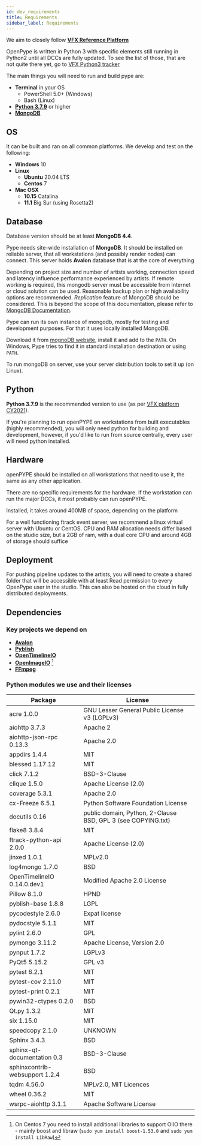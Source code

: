 ```yaml
---
id: dev_requirements
title: Requirements
sidebar_label: Requirements
---
```



We aim to closely follow [**VFX Reference Platform**](https://vfxplatform.com/)

OpenPype is written in Python 3 with specific elements still running in Python2 until all DCCs are fully updated. To see the list of those, that are not quite there yet, go to [VFX Python3 tracker](https://vfxpy.com/)

The main things you will need to run and build pype are:

- **Terminal** in your OS
    - PowerShell 5.0+ (Windows)
    - Bash (Linux)
- [**Python 3.7.9**](#python) or higher
- [**MongoDB**](#database)


## OS

It can be built and ran on all common platforms. We develop and test on the following:

- **Windows** 10
- **Linux**
    - **Ubuntu** 20.04 LTS
    - **Centos** 7
- **Mac OSX** 
    - **10.15** Catalina
    - **11.1** Big Sur (using Rosetta2)


## Database 

Database version should be at least **MongoDB 4.4**.

Pype needs site-wide installation of **MongoDB**. It should be installed on
reliable server, that all workstations (and possibly render nodes) can connect. This
server holds **Avalon** database that is at the core of everything

Depending on project size and number of artists working, connection speed and
latency influence performance experienced by artists. If remote working is required, this mongodb
server must be accessible from Internet or cloud solution can be used. Reasonable backup plan
or high availability options are recommended. *Replication* feature of MongoDB should be considered. This is beyond the
scope of this documentation, please refer to [MongoDB Documentation](https://docs.mongodb.com/manual/replication/).

Pype can run its own instance of mongodb, mostly for testing and development purposes.
For that it uses locally installed MongoDB.

Download it from [mognoDB website](https://www.mongodb.com/download-center/community), install it and
add to the `PATH`. On Windows, Pype tries to find it in standard installation destination or using `PATH`.

To run mongoDB on server, use your server distribution tools to set it up (on Linux).

## Python

**Python 3.7.9** is the recommended version to use (as per [VFX platform CY2021](https://vfxplatform.com/)).

If you're planning to run openPYPE on workstations from built executables (highly recommended), you will only need python for building and development, however, if you'd like to run from source centrally, every user will need python installed. 

## Hardware

openPYPE should be installed on all workstations that need to use it, the same as any other application. 

There are no specific requirements for the hardware. If the workstation can run
the major DCCs, it most probably can run openPYPE.

Installed, it takes around 400MB of space, depending on the platform


For a well functioning ftrack event server, we recommend a linux virtual server with Ubuntu or CentOS. CPU and RAM allocation needs differ based on the studio size, but a 2GB of ram, with a dual core CPU and around 4GB of storage should suffice


## Deployment

For pushing pipeline updates to the artists, you will need to create a shared folder that 
will be accessible with at least Read permission to every OpenPype user in the studio.
This can also be hosted on the cloud in fully distributed deployments.



## Dependencies

### Key projects we depend on

- [**Avalon**](https://github.com/getavalon)
- [**Pyblish**](https://github.com/pyblish)
- [**OpenTimelineIO**](https://github.com/PixarAnimationStudios/OpenTimelineIO)
- [**OpenImageIO**](https://github.com/OpenImageIO/oiio) [^centos7]
- [**FFmpeg**](https://github.com/FFmpeg/FFmpeg)

[^centos7]: On Centos 7 you need to install additional libraries to support OIIO there - mainly boost
and libraw (`sudo yum install boost-1.53.0` and `sudo yum install LibRaw`)

### Python modules we use and their licenses

|               Package               |                           License                            |
|-------------------------------------|--------------------------------------------------------------|
|              acre 1.0.0             |        GNU Lesser General Public License v3 (LGPLv3)         |
|            aiohttp 3.7.3            |                           Apache 2                           |
|       aiohttp-json-rpc 0.13.3       |                          Apache 2.0                          |
|            appdirs 1.4.4            |                             MIT                              |
|           blessed 1.17.12           |                             MIT                              |
|             click 7.1.2             |                         BSD-3-Clause                         |
|             clique 1.5.0            |                     Apache License (2.0)                     |
|            coverage 5.3.1           |                          Apache 2.0                          |
|           cx-Freeze 6.5.1           |              Python Software Foundation License              |
|            docutils 0.16            | public domain, Python, 2-Clause BSD, GPL 3 (see COPYING.txt) |
|             flake8 3.8.4            |                             MIT                              |
|       ftrack-python-api 2.0.0       |                     Apache License (2.0)                     |
|             jinxed 1.0.1            |                           MPLv2.0                            
|           log4mongo 1.7.0           |                             BSD                              |
|      OpenTimelineIO 0.14.0.dev1     |                 Modified Apache 2.0 License                  |
|             Pillow 8.1.0            |                             HPND                             |
|          pyblish-base 1.8.8         |                             LGPL                             |
|          pycodestyle 2.6.0          |                        Expat license                         |
|           pydocstyle 5.1.1          |                             MIT                              |
|             pylint 2.6.0            |                             GPL                              |
|            pymongo 3.11.2           |                 Apache License, Version 2.0                  |
|             pynput 1.7.2            |                            LGPLv3                            |
|             PyQt5 5.15.2            |                            GPL v3                            |
|             pytest 6.2.1            |                             MIT                              |
|          pytest-cov 2.11.0          |                             MIT                              |
|          pytest-print 0.2.1         |                             MIT                              |
|         pywin32-ctypes 0.2.0        |                             BSD                              |
|             Qt.py 1.3.2             |                             MIT                              |
|              six 1.15.0             |                             MIT                              |
|           speedcopy 2.1.0           |                           UNKNOWN                            |
|             Sphinx 3.4.3            |                             BSD                              |
|     sphinx-qt-documentation 0.3     |                         BSD-3-Clause                         |
|    sphinxcontrib-websupport 1.2.4   |                             BSD                              |
|             tqdm 4.56.0             |                    MPLv2.0, MIT Licences                     |
|             wheel 0.36.2            |                             MIT                              |
|         wsrpc-aiohttp 3.1.1         |                   Apache Software License                    |

